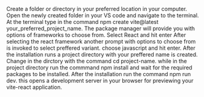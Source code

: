 Create a folder or directory in your preferred location in your computer.
Open the newly created folder in your VS code and navigate to the terminal.
At the terminal type in the command npm create vite@latest your_preferred_project_name.
The package manager will provide you with options of frameworks to choose from.
Select React and hit enter
After selecting the react framework another prompt with options to choose from is invoked to select preffered variant.
choose javascript and hit enter.
After the installation runs a project directory with your preffered name is created.
Change in the dirctory with the command cd project-name.
while in the project directory run the commmand npm install and wait for the required packages to be installed.
After the installation run the command npm run dev. this opens a development server in your browser for previewing your vite-react application.

